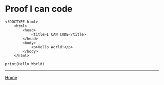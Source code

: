 # Proof I can code
```
<!DOCTYPE html>
	<html>
		<head>
			<title>I CAN CODE</title>
		</head>
		<body>
			<p>Hello World!</p>
		</body>	
	</html>
```
```
print(Hello World)
```
---
[Home](README.md)
